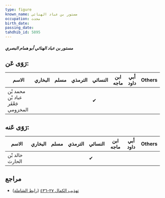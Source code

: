 ```yaml
---
type: figure
known_name: مستور بن عباد الهنائي
occupation: محدث
birth_date:
passing_date:
tahdhib_id: 5895
---
```

##### مستور بن عباد الهنائي أبو همام البصري

## رَوَى عَن:
| الاسم                              | البخاري | مسلم | الترمذي | النسائي | ابن ماجه | أبي داود | Others |
| ---------------------------------- | ------- | ---- | ------- | ------- | -------- | -------- | ------ |
| محمد بْن عباد بْن جَعْفَر المخزومي |         |      |         | ✔       |          |          |        |
## رَوَى عَنه:
| الاسم           | البخاري | مسلم | الترمذي | النسائي | ابن ماجه | أبي داود | Others |
| --------------- | ------- | ---- | ------- | ------- | -------- | -------- | ------ |
| خالد بْن الحارث |         |      |         | ✔       |          |          |        |
## مراجع
- [تهذيب الكمال ٢٧-٤٣٦](obsidian://open?vault=Tahdhib-al-Kamal&file=Figures/٥٨٩٥-مستور%20بن%20عباد%20الهنائي%20أبو%20همام%20البصري) ([رابط الشاملة](https://shamela.ws/book/3722/14825))